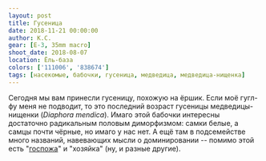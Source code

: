 ```yaml
---
layout: post
title: Гусеница
date: 2018-11-21 00:00:00
author: К.С.
gear: [E-3, 35mm macro]
shoot_date: 2018-08-07
location: Ёль-база
colors: ['111006', '838674']
tags: [насекомые, бабочки, гусеница, медведица, медведица-нищенка]
---
```

Сегодня мы вам принесли гусеницу, похожую на ёршик. Если моё гугл-фу меня не подводит, то это последний возраст гусеницы медведицы-нищенки (_Diaphora mendica_). Имаго этой бабочки интересны достаточно радикальным половым диморфизмом: самки белые, а самцы почти чёрные, но имаго у нас нет. А ещё там в подсемействе много названий, навевающих мысли о доминировании -- помимо этой есть "[госпожа](https://www.dxfoto.ru/2016/05/11.html)" и "хозяйка" (ну, и разные другие).
